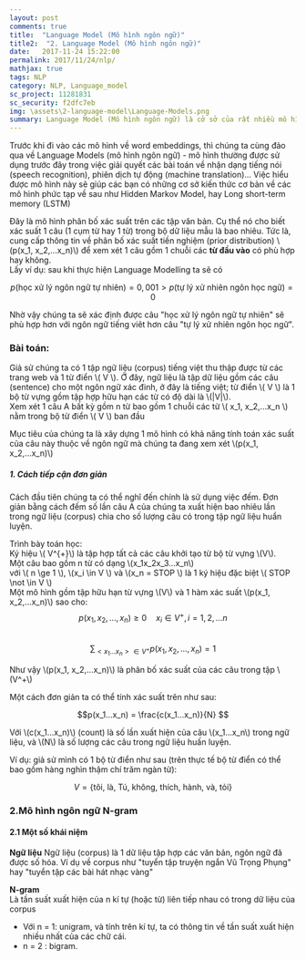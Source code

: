 ```yaml
---
layout: post
comments: true
title:  "Language Model (Mô hình ngôn ngữ)"
title2:  "2. Language Model (Mô hình ngôn ngữ)"
date:   2017-11-24 15:22:00
permalink: 2017/11/24/nlp/
mathjax: true
tags: NLP
category: NLP, Language_model
sc_project: 11281831
sc_security: f2dfc7eb
img: \assets\2-language-model\Language-Models.png
summary: Language Model (Mô hình ngôn ngữ) là cở sở của rất nhiều mô hình xử lý ngôn ngữ về sau.
---
```


Trước khi đi vào các mô hình về word embeddings, thì chúng ta cùng đảo qua về Language Models (mô hình ngôn ngữ) - mô hình thường được sử dụng trước đây trong việc giải quyết các bài toán về nhận dạng tiếng nói (speech recognition), phiên dịch tự động (machine translation)... Việc hiểu được mô hình này sẽ giúp các bạn có những cơ sở kiến thức cơ bản về các mô hình phức tạp về sau như Hidden Markov Model, hay Long short-term memory (LSTM)

Đây là mô hình phân bố xác suất trên các tập văn bản. Cụ thể nó cho biết xác suất 1 câu (1 cụm từ hay 1 từ) trong bộ dữ liệu mẫu là bao nhiêu. Tức là, cung cấp thông tin về phân bố xác suất tiền nghiệm (prior distribution) \\(p(x_1, x_2,...x_n)\\) để xem xét 1 câu gồm 1 chuỗi các **từ đầu vào** có phù hợp hay không.    
Lấy ví dụ: sau khi thực hiện Language Modelling ta sẽ có     

$$ p(\text{học xử lý ngôn ngữ tự nhiên}) = 0,001 > p(\text{tự lý xử nhiên ngôn học ngữ}) = 0  $$  

Nhờ vậy chúng ta sẽ xác định được câu "học xử lý ngôn ngữ tự nhiên" sẽ phù hợp hơn với ngôn ngữ tiếng viêt hơn câu "tự lý xử nhiên ngôn học ngữ".

### Bài toán:    
Giả sử chúng ta có 1 tập ngữ liệu (corpus) tiếng việt thu thập được từ các trang web và 1 từ điển \\( V \\). Ở đây, ngữ liệu là tập dữ liệu gồm các câu (sentence) cho một ngôn ngữ xác đinh, ở đây là tiếng việt; từ điển \\( V \\) là 1 bộ từ vựng gồm tập hợp hữu hạn các từ có độ dài là \\(|V|\\).      
Xem xét 1 câu A bất kỳ gồm n từ bao gồm 1 chuỗi các từ \\( x_1, x_2,...x_n \\) nằm trong bộ từ điển \\( V \\) ban đầu

Mục tiêu của chúng ta là xây dựng 1 mô hình có khả năng tính toán xác suất của câu này thuộc về ngôn ngữ mà chúng ta đang xem xét \\(p(x_1, x_2,...x_n)\\)

##### 1. Cách tiếp cận đơn giản
Cách đầu tiên chúng ta có thể nghĩ đến chính là sử dụng việc đếm. Đơn giản bằng cách đếm số lần câu A của chúng ta xuất hiện bao nhiêu lần trong ngữ liệu (corpus) chia cho số lượng câu có trong tập ngữ liệu huẩn luyện.

Trình bày toán học:     
Ký hiệu \\( V^{+}\\) là tập hợp tất cả các câu khởi tạo từ bộ từ vựng \\(V\\).     
Một câu bao gồm n từ có dạng \\(x_1x_2x_3...x_n\\)     
với \\( n \ge 1 \\), \\(x_i \in V \\) và \\(x_n = STOP \\) là 1 ký hiệu đặc biệt \\( STOP \not \in V \\)     
Một mô hình gồm tập hữu hạn từ vựng \\(V\\) và 1 hàm xác suất \\(p(x_1, x_2,...x_n)\\) sao cho:     
$$ p(x_1,x_2,...,x_n) \ge 0 \quad x_i \in V^+ , i = 1,2,...n $$      
$$\sum_{<x_1...x_n> \in V^+} p(x_1,x_2,...,x_n) = 1$$

Như vậy \\(p(x_1, x_2,...x_n)\\) là phân bố xác suất của các câu trong tập \\(V^+\\)

Một cách đơn giản ta có thể tính xác suất trên như sau:    

$$p(x_1...x_n) = \frac{c(x_1...x_n)}{N} $$

Với \\(c(x_1...x_n)\\) (count) là số lần xuất hiện của câu \\(x_1...x_n\\) trong ngữ liệu, và \\(N\\) là số lượng các câu trong ngữ liệu huấn luyện.

Ví dụ: giả sử mình có 1 bộ từ điển như sau (trên thực tế bộ từ điển có thể bao gồm hàng nghìn thậm chí trăm ngàn từ):    

 $$ V = \text{\{tôi, là, Tú, không, thích, hành, và, tỏi\}}$$

### 2.Mô hình ngôn ngữ N-gram     
#### 2.1 Một số khái niệm
**Ngữ liệu**
Ngữ liệu (corpus) là 1 dữ liệu tập hợp các văn bản, ngôn ngữ đã được số hóa. Ví dụ về corpus như "tuyển tập truyện ngắn Vũ Trọng Phụng" hay "tuyển tập các bài hát nhạc vàng"

**N-gram**    
Là tần suất xuất hiện của n kí tự (hoặc từ) liên tiếp nhau có trong dữ liệu của corpus     
- Với n = 1: unigram, và tính trên kí tự, ta có thông tin về tần suất xuất hiện nhiều nhất của các chữ cái.     
- n = 2 : bigram.
